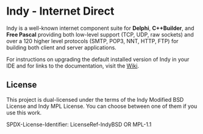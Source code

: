 # Indy - Internet Direct

Indy is a well-known internet component suite for **Delphi**, **C++Builder**, and **Free Pascal** providing both low-level 
support (TCP, UDP, raw sockets) and over a 120 higher level protocols (SMTP, POP3, NNT, HTTP, FTP) for building both client and server applications.

For instructions on upgrading the default installed version of Indy in your IDE and for links to the documentation, visit the [Wiki](https://github.com/IndySockets/Indy/wiki).

## License

This project is dual-licensed under the terms of the Indy Modified BSD License and Indy MPL License.
You can choose between one of them if you use this work.

SPDX-License-Identifier: LicenseRef-IndyBSD OR MPL-1.1
